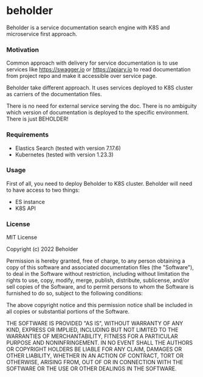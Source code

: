 # beholder
Beholder is a service documentation search engine with K8S and microservice first approach.

### Motivation
Common approach with delivery for service documentation is to use services like https://swagger.io or https://apiary.io to read documentation from project repo and make it accessible over service page.

Beholder take different approach. It uses services deployed to K8S cluster as carriers of the documentation files.

There is no need for external service serving the doc. There is no ambiguity which version of documentation is deployed to the specific environment. There is just BEHOLDER!

### Requirements

* Elastics Search (tested with version 7.17.6)
* Kubernetes (tested with version 1.23.3)

### Usage

First of all, you need to deploy Beholder to K8S cluster. Beholder will need to have access to two things:

* ES instance 
* K8S API 




### License

MIT License

Copyright (c) 2022 Beholder

Permission is hereby granted, free of charge, to any person obtaining a copy
of this software and associated documentation files (the "Software"), to deal
in the Software without restriction, including without limitation the rights
to use, copy, modify, merge, publish, distribute, sublicense, and/or sell
copies of the Software, and to permit persons to whom the Software is
furnished to do so, subject to the following conditions:

The above copyright notice and this permission notice shall be included in all
copies or substantial portions of the Software.

THE SOFTWARE IS PROVIDED "AS IS", WITHOUT WARRANTY OF ANY KIND, EXPRESS OR
IMPLIED, INCLUDING BUT NOT LIMITED TO THE WARRANTIES OF MERCHANTABILITY,
FITNESS FOR A PARTICULAR PURPOSE AND NONINFRINGEMENT. IN NO EVENT SHALL THE
AUTHORS OR COPYRIGHT HOLDERS BE LIABLE FOR ANY CLAIM, DAMAGES OR OTHER
LIABILITY, WHETHER IN AN ACTION OF CONTRACT, TORT OR OTHERWISE, ARISING FROM,
OUT OF OR IN CONNECTION WITH THE SOFTWARE OR THE USE OR OTHER DEALINGS IN THE
SOFTWARE.